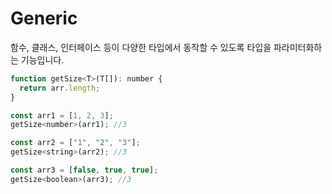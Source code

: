 # Generic

함수, 클래스, 인터페이스 등이 다양한 타입에서 동작할 수 있도록 타입을 파라미터화하는 기능입니다.

```js
function getSize<T>(T[]): number {
  return arr.length;
}

const arr1 = [1, 2, 3];
getSize<number>(arr1); //3

const arr2 = ["1", "2", "3"];
getSize<string>(arr2); //3

const arr3 = [false, true, true];
getSize<boolean>(arr3); //3
```
